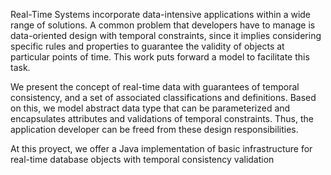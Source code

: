 Real-Time Systems incorporate data-intensive applications within a wide range of solutions. A common problem that developers have to manage is data-oriented design with temporal constraints, since it implies considering specific rules and properties to guarantee the validity of objects at particular points of time. This work puts forward a model to facilitate this task.

We present the concept of real-time data with guarantees of temporal consistency, and a set of associated classifications and definitions. Based on this, we model abstract data type that can be parameterized and encapsulates attributes and validations of temporal constraints. Thus, the application developer can be freed from these design responsibilities.

At this proyect, we offer a Java implementation of basic infrastructure for real-time database objects with temporal consistency validation